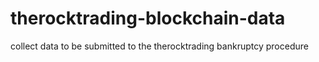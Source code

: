 # therocktrading-blockchain-data
collect data to be submitted to the therocktrading bankruptcy procedure
